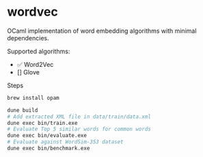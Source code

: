 # wordvec
OCaml implementation of word embedding algorithms with minimal dependencies.

Supported algorithms:

- ✅️ Word2Vec
- [] Glove

Steps
```bash
brew install opam

dune build
# Add extracted XML file in data/train/data.xml
dune exec bin/train.exe
# Evaluate Top 5 similar words for common words
dune exec bin/evaluate.exe
# Evaluate against WordSim-353 dataset
dune exec bin/benchmark.exe
```